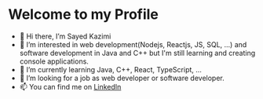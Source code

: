 # Welcome to my Profile
- 👋 Hi there, I’m Sayed Kazimi
- 👀 I’m interested in web development(Nodejs, Reactjs, JS, SQL, ...) and software development in Java and C++ but I'm still learning and creating console applications.
- 🌱 I’m currently learning Java, C++, React, TypeScript, ...
- 💞️ I’m looking for a job as web developer or software developer.
- 📫 You can find me on [LinkedIn](https://www.linkedin.com/in/sayed-kazimi-0507/)

<!---
sayedkazimi/sayedkazimi is a ✨ special ✨ repository because its `README.md` (this file) appears on your GitHub profile.
You can click the Preview link to take a look at your changes.
--->
